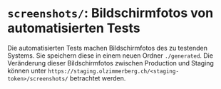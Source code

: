 # `screenshots/`: Bildschirmfotos von automatisierten Tests

Die automatisierten Tests machen Bildschirmfotos des zu testenden Systems.
Sie speichern diese in einem neuen Ordner `./generated`.
Die Veränderung dieser Bildschirmfotos zwischen Production und Staging können
unter `https://staging.olzimmerberg.ch/<staging-token>/screenshots/` betrachtet werden.
